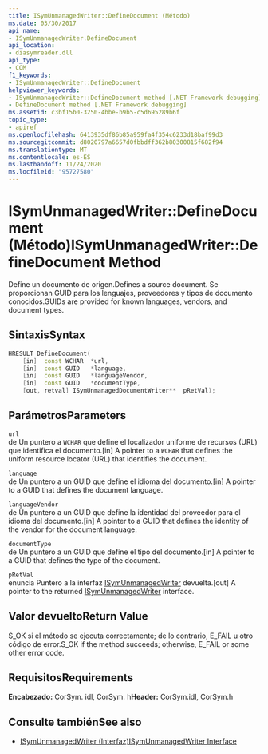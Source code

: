 ```yaml
---
title: ISymUnmanagedWriter::DefineDocument (Método)
ms.date: 03/30/2017
api_name:
- ISymUnmanagedWriter.DefineDocument
api_location:
- diasymreader.dll
api_type:
- COM
f1_keywords:
- ISymUnmanagedWriter::DefineDocument
helpviewer_keywords:
- ISymUnmanagedWriter::DefineDocument method [.NET Framework debugging]
- DefineDocument method [.NET Framework debugging]
ms.assetid: c3bf15b0-3250-4bbe-b9b5-c5d695289b6f
topic_type:
- apiref
ms.openlocfilehash: 6413935df86b85a959fa4f354c6233d18baf99d3
ms.sourcegitcommit: d8020797a6657d0fbbdff362b80300815f682f94
ms.translationtype: MT
ms.contentlocale: es-ES
ms.lasthandoff: 11/24/2020
ms.locfileid: "95727580"
---
```

# <a name="isymunmanagedwriterdefinedocument-method"></a><span data-ttu-id="fd74e-102">ISymUnmanagedWriter::DefineDocument (Método)</span><span class="sxs-lookup"><span data-stu-id="fd74e-102">ISymUnmanagedWriter::DefineDocument Method</span></span>

<span data-ttu-id="fd74e-103">Define un documento de origen.</span><span class="sxs-lookup"><span data-stu-id="fd74e-103">Defines a source document.</span></span> <span data-ttu-id="fd74e-104">Se proporcionan GUID para los lenguajes, proveedores y tipos de documento conocidos.</span><span class="sxs-lookup"><span data-stu-id="fd74e-104">GUIDs are provided for known languages, vendors, and document types.</span></span>  
  
## <a name="syntax"></a><span data-ttu-id="fd74e-105">Sintaxis</span><span class="sxs-lookup"><span data-stu-id="fd74e-105">Syntax</span></span>  
  
```cpp  
HRESULT DefineDocument(  
    [in]  const WCHAR  *url,  
    [in]  const GUID   *language,  
    [in]  const GUID   *languageVendor,  
    [in]  const GUID   *documentType,  
    [out, retval] ISymUnmanagedDocumentWriter**  pRetVal);  
```  
  
## <a name="parameters"></a><span data-ttu-id="fd74e-106">Parámetros</span><span class="sxs-lookup"><span data-stu-id="fd74e-106">Parameters</span></span>  

 `url`  
 <span data-ttu-id="fd74e-107">de Un puntero a `WCHAR` que define el localizador uniforme de recursos (URL) que identifica el documento.</span><span class="sxs-lookup"><span data-stu-id="fd74e-107">[in] A pointer to a `WCHAR` that defines the uniform resource locator (URL) that identifies the document.</span></span>  
  
 `language`  
 <span data-ttu-id="fd74e-108">de Un puntero a un GUID que define el idioma del documento.</span><span class="sxs-lookup"><span data-stu-id="fd74e-108">[in] A pointer to a GUID that defines the document language.</span></span>  
  
 `languageVendor`  
 <span data-ttu-id="fd74e-109">de Un puntero a un GUID que define la identidad del proveedor para el idioma del documento.</span><span class="sxs-lookup"><span data-stu-id="fd74e-109">[in] A pointer to a GUID that defines the identity of the vendor for the document language.</span></span>  
  
 `documentType`  
 <span data-ttu-id="fd74e-110">de Un puntero a un GUID que define el tipo del documento.</span><span class="sxs-lookup"><span data-stu-id="fd74e-110">[in] A pointer to a GUID that defines the type of the document.</span></span>  
  
 `pRetVal`  
 <span data-ttu-id="fd74e-111">enuncia Puntero a la interfaz [ISymUnmanagedWriter](isymunmanagedwriter-interface.md) devuelta.</span><span class="sxs-lookup"><span data-stu-id="fd74e-111">[out] A pointer to the returned [ISymUnmanagedWriter](isymunmanagedwriter-interface.md) interface.</span></span>  
  
## <a name="return-value"></a><span data-ttu-id="fd74e-112">Valor devuelto</span><span class="sxs-lookup"><span data-stu-id="fd74e-112">Return Value</span></span>  

 <span data-ttu-id="fd74e-113">S_OK si el método se ejecuta correctamente; de lo contrario, E_FAIL u otro código de error.</span><span class="sxs-lookup"><span data-stu-id="fd74e-113">S_OK if the method succeeds; otherwise, E_FAIL or some other error code.</span></span>  
  
## <a name="requirements"></a><span data-ttu-id="fd74e-114">Requisitos</span><span class="sxs-lookup"><span data-stu-id="fd74e-114">Requirements</span></span>  

 <span data-ttu-id="fd74e-115">**Encabezado:** CorSym. idl, CorSym. h</span><span class="sxs-lookup"><span data-stu-id="fd74e-115">**Header:** CorSym.idl, CorSym.h</span></span>  
  
## <a name="see-also"></a><span data-ttu-id="fd74e-116">Consulte también</span><span class="sxs-lookup"><span data-stu-id="fd74e-116">See also</span></span>

- [<span data-ttu-id="fd74e-117">ISymUnmanagedWriter (Interfaz)</span><span class="sxs-lookup"><span data-stu-id="fd74e-117">ISymUnmanagedWriter Interface</span></span>](isymunmanagedwriter-interface.md)
